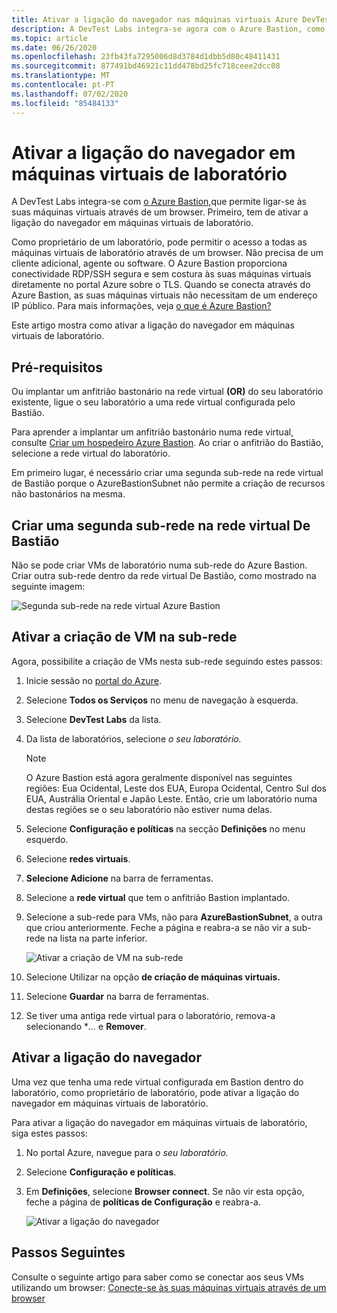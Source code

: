 ```yaml
---
title: Ativar a ligação do navegador nas máquinas virtuais Azure DevTest Labs Microsoft Docs
description: A DevTest Labs integra-se agora com o Azure Bastion, como proprietário do laboratório, podendo aceder a todas as máquinas virtuais de laboratório através de um browser.
ms.topic: article
ms.date: 06/26/2020
ms.openlocfilehash: 23fb43fa7295006d8d3784d1dbb5d80c48411431
ms.sourcegitcommit: 877491bd46921c11dd478bd25fc718ceee2dcc08
ms.translationtype: MT
ms.contentlocale: pt-PT
ms.lasthandoff: 07/02/2020
ms.locfileid: "85484133"
---
```

# <a name="enable-browser-connection-on-lab-virtual-machines"></a>Ativar a ligação do navegador em máquinas virtuais de laboratório 
A DevTest Labs integra-se com [o Azure Bastion,](https://docs.microsoft.com/azure/bastion/)que permite ligar-se às suas máquinas virtuais através de um browser. Primeiro, tem de ativar a ligação do navegador em máquinas virtuais de laboratório.

Como proprietário de um laboratório, pode permitir o acesso a todas as máquinas virtuais de laboratório através de um browser. Não precisa de um cliente adicional, agente ou software. O Azure Bastion proporciona conectividade RDP/SSH segura e sem costura às suas máquinas virtuais diretamente no portal Azure sobre o TLS. Quando se conecta através do Azure Bastion, as suas máquinas virtuais não necessitam de um endereço IP público. Para mais informações, veja [o que é Azure Bastion?](../bastion/bastion-overview.md)


Este artigo mostra como ativar a ligação do navegador em máquinas virtuais de laboratório.

## <a name="prerequisites"></a>Pré-requisitos 
Ou implantar um anfitrião bastonário na rede virtual **(OR)** do seu laboratório existente, ligue o seu laboratório a uma rede virtual configurada pelo Bastião. 

Para aprender a implantar um anfitrião bastonário numa rede virtual, consulte [Criar um hospedeiro Azure Bastion](../bastion/bastion-create-host-portal.md). Ao criar o anfitrião do Bastião, selecione a rede virtual do laboratório. 

Em primeiro lugar, é necessário criar uma segunda sub-rede na rede virtual de Bastião porque o AzureBastionSubnet não permite a criação de recursos não bastonários na mesma. 

## <a name="create-a-second-sub-net-in-the-bastion-virtual-network"></a>Criar uma segunda sub-rede na rede virtual De Bastião
Não se pode criar VMs de laboratório numa sub-rede do Azure Bastion. Criar outra sub-rede dentro da rede virtual De Bastião, como mostrado na seguinte imagem:

![Segunda sub-rede na rede virtual Azure Bastion](./media/connect-virtual-machine-through-browser/second-subnet.png)

## <a name="enable-vm-creation-in-the-subnet"></a>Ativar a criação de VM na sub-rede
Agora, possibilite a criação de VMs nesta sub-rede seguindo estes passos: 

1. Inicie sessão no [portal do Azure](https://portal.azure.com).
1. Selecione **Todos os Serviços** no menu de navegação à esquerda. 
1. Selecione **DevTest Labs** da lista. 
1. Da lista de laboratórios, selecione *o seu laboratório.* 

    > [!NOTE]
    > O Azure Bastion está agora geralmente disponível nas seguintes regiões: Eua Ocidental, Leste dos EUA, Europa Ocidental, Centro Sul dos EUA, Austrália Oriental e Japão Leste. Então, crie um laboratório numa destas regiões se o seu laboratório não estiver numa delas. 
    
1. Selecione **Configuração e políticas** na secção **Definições** no menu esquerdo. 
1. Selecione **redes virtuais**.
1. **Selecione Adicione** na barra de ferramentas. 
1. Selecione a **rede virtual** que tem o anfitrião Bastion implantado. 
1. Selecione a sub-rede para VMs, não para **AzureBastionSubnet**, a outra que criou anteriormente. Feche a página e reabra-a se não vir a sub-rede na lista na parte inferior. 

    ![Ativar a criação de VM na sub-rede](./media/connect-virtual-machine-through-browser/enable-vm-creation-subnet.png)
1. Selecione Utilizar na opção **de criação de máquinas virtuais.** 
1. Selecione **Guardar** na barra de ferramentas. 
1. Se tiver uma antiga rede virtual para o laboratório, remova-a selecionando **...*  e **Remover**. 

## <a name="enable-browser-connection"></a>Ativar a ligação do navegador 

Uma vez que tenha uma rede virtual configurada em Bastion dentro do laboratório, como proprietário de laboratório, pode ativar a ligação do navegador em máquinas virtuais de laboratório.

Para ativar a ligação do navegador em máquinas virtuais de laboratório, siga estes passos:

1. No portal Azure, navegue para *o seu laboratório.*
1. Selecione **Configuração e políticas**.
1. Em **Definições**, selecione **Browser connect**. Se não vir esta opção, feche a página de **políticas de Configuração** e reabra-a. 

    ![Ativar a ligação do navegador](./media/enable-browser-connection-lab-virtual-machines/browser-connect.png)

## <a name="next-steps"></a>Passos Seguintes
Consulte o seguinte artigo para saber como se conectar aos seus VMs utilizando um browser: [Conecte-se às suas máquinas virtuais através de um browser](connect-virtual-machine-through-browser.md)
